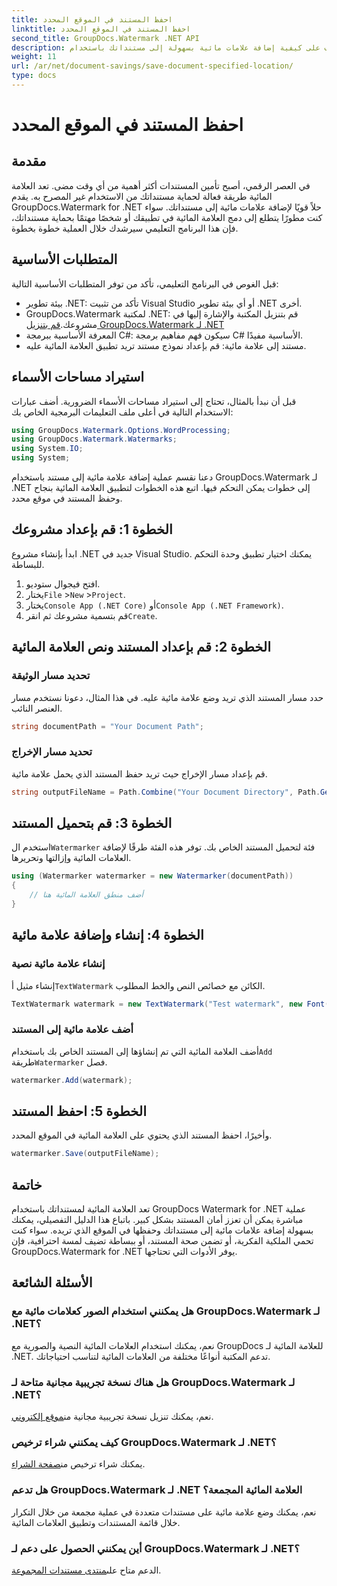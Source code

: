 ```yaml
---
title: احفظ المستند في الموقع المحدد
linktitle: احفظ المستند في الموقع المحدد
second_title: GroupDocs.Watermark .NET API
description: تعرف على كيفية إضافة علامات مائية بسهولة إلى مستنداتك باستخدام GroupDocs.Watermark لـ .NET باستخدام هذا الدليل التفصيلي خطوة بخطوة. تعزيز أمان المستندات.
weight: 11
url: /ar/net/document-savings/save-document-specified-location/
type: docs
---
```

# احفظ المستند في الموقع المحدد

## مقدمة
في العصر الرقمي، أصبح تأمين المستندات أكثر أهمية من أي وقت مضى. تعد العلامة المائية طريقة فعالة لحماية مستنداتك من الاستخدام غير المصرح به. يقدم GroupDocs.Watermark for .NET حلاً قويًا لإضافة علامات مائية إلى مستنداتك. سواء كنت مطورًا يتطلع إلى دمج العلامة المائية في تطبيقك أو شخصًا مهتمًا بحماية مستنداتك، فإن هذا البرنامج التعليمي سيرشدك خلال العملية خطوة بخطوة.
## المتطلبات الأساسية
قبل الغوص في البرنامج التعليمي، تأكد من توفر المتطلبات الأساسية التالية:
- بيئة تطوير .NET: تأكد من تثبيت Visual Studio أو أي بيئة تطوير .NET أخرى.
-  GroupDocs.Watermark لمكتبة .NET: قم بتنزيل المكتبة والإشارة إليها في مشروعك.[قم بتنزيل GroupDocs.Watermark لـ .NET](https://releases.groupdocs.com/Watermark/net/)
- المعرفة الأساسية ببرمجة C#: سيكون فهم مفاهيم برمجة C# الأساسية مفيدًا.
- مستند إلى علامة مائية: قم بإعداد نموذج مستند تريد تطبيق العلامة المائية عليه.
## استيراد مساحات الأسماء
قبل أن نبدأ بالمثال، تحتاج إلى استيراد مساحات الأسماء الضرورية. أضف عبارات الاستخدام التالية في أعلى ملف التعليمات البرمجية الخاص بك:
```csharp
using GroupDocs.Watermark.Options.WordProcessing;
using GroupDocs.Watermark.Watermarks;
using System.IO;
using System;
```
دعنا نقسم عملية إضافة علامة مائية إلى مستند باستخدام GroupDocs.Watermark لـ .NET إلى خطوات يمكن التحكم فيها. اتبع هذه الخطوات لتطبيق العلامة المائية بنجاح وحفظ المستند في موقع محدد.
## الخطوة 1: قم بإعداد مشروعك
ابدأ بإنشاء مشروع .NET جديد في Visual Studio. يمكنك اختيار تطبيق وحدة التحكم للبساطة.
1. افتح فيجوال ستوديو.
2.  يختار`File` >`New` >`Project`.
3.  يختار`Console App (.NET Core)` أو`Console App (.NET Framework)`.
4.  قم بتسمية مشروعك ثم انقر`Create`.

## الخطوة 2: قم بإعداد المستند ونص العلامة المائية
### تحديد مسار الوثيقة
حدد مسار المستند الذي تريد وضع علامة مائية عليه. في هذا المثال، دعونا نستخدم مسار العنصر النائب.
```csharp
string documentPath = "Your Document Path";
```
### تحديد مسار الإخراج
قم بإعداد مسار الإخراج حيث تريد حفظ المستند الذي يحمل علامة مائية.
```csharp
string outputFileName = Path.Combine("Your Document Directory", Path.GetFileName(documentPath));
```
## الخطوة 3: قم بتحميل المستند
 استخدم ال`Watermarker` فئة لتحميل المستند الخاص بك. توفر هذه الفئة طرقًا لإضافة العلامات المائية وإزالتها وتحريرها.
```csharp
using (Watermarker watermarker = new Watermarker(documentPath))
{
    // أضف منطق العلامة المائية هنا
}
```
## الخطوة 4: إنشاء وإضافة علامة مائية

### إنشاء علامة مائية نصية
 إنشاء مثيل أ`TextWatermark` الكائن مع خصائص النص والخط المطلوب.
```csharp
TextWatermark watermark = new TextWatermark("Test watermark", new Font("Arial", 12));
```
### أضف علامة مائية إلى المستند
 أضف العلامة المائية التي تم إنشاؤها إلى المستند الخاص بك باستخدام`Add` طريقة`Watermarker` فصل.
```csharp
watermarker.Add(watermark);
```
## الخطوة 5: احفظ المستند
وأخيرًا، احفظ المستند الذي يحتوي على العلامة المائية في الموقع المحدد.
```csharp
watermarker.Save(outputFileName);
```
## خاتمة
تعد العلامة المائية لمستنداتك باستخدام GroupDocs Watermark for .NET عملية مباشرة يمكن أن تعزز أمان المستند بشكل كبير. باتباع هذا الدليل التفصيلي، يمكنك بسهولة إضافة علامات مائية إلى مستنداتك وحفظها في الموقع الذي تريده. سواء كنت تحمي الملكية الفكرية، أو تضمن صحة المستند، أو ببساطة تضيف لمسة احترافية، فإن GroupDocs.Watermark for .NET يوفر الأدوات التي تحتاجها.
## الأسئلة الشائعة
### هل يمكنني استخدام الصور كعلامات مائية مع GroupDocs.Watermark لـ .NET؟
نعم، يمكنك استخدام العلامات المائية النصية والصورية مع GroupDocs للعلامة المائية لـ .NET. تدعم المكتبة أنواعًا مختلفة من العلامات المائية لتناسب احتياجاتك.
### هل هناك نسخة تجريبية مجانية متاحة لـ GroupDocs.Watermark لـ .NET؟
 نعم، يمكنك تنزيل نسخة تجريبية مجانية من[موقع إلكتروني](https://releases.groupdocs.com/).
### كيف يمكنني شراء ترخيص GroupDocs.Watermark لـ .NET؟
 يمكنك شراء ترخيص من[صفحة الشراء](https://purchase.groupdocs.com/buy).
### هل تدعم GroupDocs.Watermark لـ .NET العلامة المائية المجمعة؟
نعم، يمكنك وضع علامة مائية على مستندات متعددة في عملية مجمعة من خلال التكرار خلال قائمة المستندات وتطبيق العلامات المائية.
### أين يمكنني الحصول على دعم لـ GroupDocs.Watermark لـ .NET؟
 الدعم متاح على[منتدى مستندات المجموعة](https://forum.groupdocs.com/c/watermark/19).